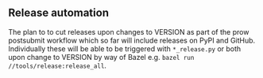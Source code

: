 
## Release automation

The plan to to cut releases upon changes to VERSION as part of the prow postsubmit workflow which so far will include releases on PyPI and GitHub. Individually these will be able to be triggered with `*_release.py`  or both upon change to VERSION by way of Bazel e.g. `bazel run //tools/release:release_all`.

